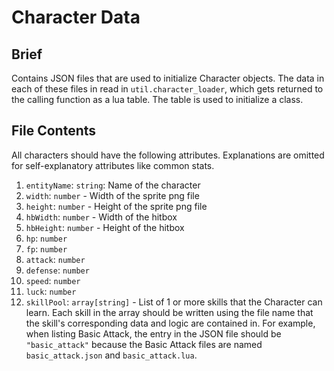 # Character Data

## Brief

Contains JSON files that are used to initialize Character objects. The data in each of these files in read in `util.character_loader`, which gets returned to the calling function as a lua table. The table is used to initialize a class.

## File Contents

All characters should have the following attributes. Explanations are omitted for self-explanatory attributes like common stats.

1. `entityName`: `string`: Name of the character
2. `width`: `number` - Width of the sprite png file
3. `height`: `number` - Height of the sprite png file
4. `hbWidth`: `number` - Width of the hitbox
5. `hbHeight`: `number` - Height of the hitbox
6. `hp`: `number`
7. `fp`: `number`
8. `attack`: `number`
9. `defense`: `number`
10. `speed`: `number`
11. `luck`: `number`
12. `skillPool`: `array[string]` - List of 1 or more skills that the Character can learn. Each skill in the array should be written using the file name that the skill's corresponding data and logic are contained in. For example, when listing Basic Attack, the entry in the JSON file should be `"basic_attack"` because the Basic Attack files are named `basic_attack.json` and `basic_attack.lua`.